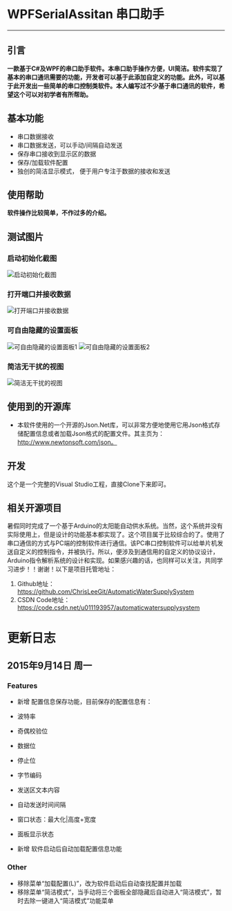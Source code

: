 ﻿# WPFSerialAssitan 串口助手
------------------
## 引言
**一款基于C#及WPF的串口助手软件。本串口助手操作方便，UI简洁。软件实现了基本的串口通讯需要的功能，开发者可以基于此添加自定义的功能。此外，可以基于此开发出一些简单的串口控制类软件。本人编写过不少基于串口通讯的软件，希望这个可以对初学者有所帮助。**

## 基本功能
* 串口数据接收
* 串口数据发送，可以手动/间隔自动发送
* 保存串口接收到显示区的数据
* 保存/加载软件配置
* 独创的简洁显示模式， 便于用户专注于数据的接收和发送

## 使用帮助
**软件操作比较简单，不作过多的介绍。**


## 测试图片
### 启动初始化截图
![启动初始化截图](https://code.csdn.net/u011193957/serialassistant/blob/master/DebugPics/1.png)

### 打开端口并接收数据
![打开端口并接收数据](https://code.csdn.net/u011193957/serialassistant/blob/master/DebugPics/2.PNG)

### 可自由隐藏的设置面板
![可自由隐藏的设置面板1](https://code.csdn.net/u011193957/serialassistant/blob/master/DebugPics/3.PNG)
![可自由隐藏的设置面板2](https://code.csdn.net/u011193957/serialassistant/blob/master/DebugPics/4.PNG)

### 简洁无干扰的视图
![简洁无干扰的视图](https://code.csdn.net/u011193957/serialassistant/blob/master/DebugPics/5.PNG)

## 使用到的开源库
* 本软件使用的一个开源的Json.Net库，可以非常方便地使用它用Json格式存储配置信息或者加载Json格式的配置文件。其主页为：http://www.newtonsoft.com/json。

## 开发
这个是一个完整的Visual Studio工程，直接Clone下来即可。

## 相关开源项目
暑假同时完成了一个基于Arduino的太阳能自动供水系统。当然，这个系统并没有实际使用上，但是设计的功能基本都实现了。这个项目属于比较综合的了。使用了串口通信的方式与PC端的控制软件进行通信。该PC串口控制软件可以给单片机发送自定义的控制指令，并被执行。所以，便涉及到通信用的自定义的协议设计，Arduino指令解析系统的设计和实现。如果感兴趣的话，也同样可以关注，共同学习进步！！谢谢！以下是项目托管地址：
1. Github地址：https://github.com/ChrisLeeGit/AutomaticWaterSupplySystem
2. CSDN Code地址：https://code.csdn.net/u011193957/automaticwatersupplysystem

# 更新日志
## 2015年9月14日 周一
### Features
* 新增 配置信息保存功能，目前保存的配置信息有：
 * 波特率
 * 奇偶校验位
 * 数据位
 * 停止位
 * 字节编码
 * 发送区文本内容
 * 自动发送时间间隔
 * 窗口状态：最大化|高度+宽度
 * 面板显示状态

* 新增 软件启动后自动加载配置信息功能

### Other
* 移除菜单“加载配置(L)”，改为软件启动后自动查找配置并加载
* 移除菜单“简洁模式”，当手动将三个面板全部隐藏后自动进入“简洁模式”，暂时去除一键进入“简洁模式”功能菜单

